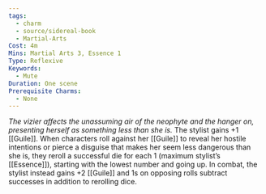 ```yaml
---
tags:
  - charm
  - source/sidereal-book
  - Martial-Arts
Cost: 4m
Mins: Martial Arts 3, Essence 1
Type: Reflexive
Keywords:
  - Mute
Duration: One scene
Prerequisite Charms:
  - None
---
```

*The vizier affects the unassuming air of the neophyte and the hanger on, presenting herself as something less than she is.* 
The stylist gains +1 [[Guile]]. When characters roll against her [[Guile]] to reveal her hostile intentions or pierce a disguise that makes her seem less dangerous than she is, they reroll a successful die for each 1 (maximum stylist’s [[Essence]]), starting with the lowest number and going up.
In combat, the stylist instead gains +2 [[Guile]] and 1s on opposing rolls subtract successes in addition to rerolling dice.